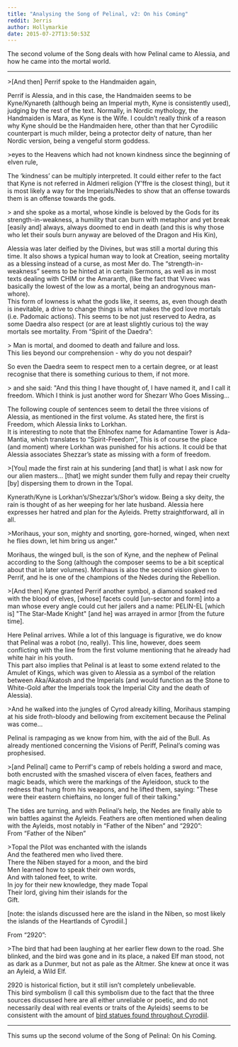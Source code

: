 ```yaml
---
title: "Analysing the Song of Pelinal, v2: On his Coming"
reddit: 3erris
author: Hollymarkie
date: 2015-07-27T13:50:53Z
---
```


The second volume of the Song deals with how Pelinal came to Alessia, and how he came into the mortal world.

***

&gt;[And then] Perrif spoke to the Handmaiden again,

Perrif is Alessia, and in this case, the Handmaiden seems to be Kyne/Kynareth (although being an Imperial myth, Kyne is consistently used), judging by the rest of the text. Normally, in Nordic mythology, the Handmaiden is Mara, as Kyne is the Wife. I couldn’t really think of a reason why Kyne should be the Handmaiden here, other than that her Cyrodiilic counterpart is much milder, being a protector deity of nature, than her Nordic version, being a vengeful storm goddess.  

&gt;eyes to the Heavens which had not known kindness since the beginning of elven rule, 

The ‘kindness’ can be multiply interpreted. It could either refer to the fact that Kyne is not referred in Aldmeri religion (Y’ffre is the closest thing), but it is most likely a way for the Imperials/Nedes to show that an offense towards them is an offense towards the gods.

&gt; and she spoke as a mortal, whose kindle is beloved by the Gods for its strength-in-weakness, a humility that can burn with metaphor and yet break [easily and] always, always doomed to end in death (and this is why those who let their souls burn anyway are beloved of the Dragon and His Kin),

Alessia was later deified by the Divines, but was still a mortal during this time. It also shows a typical human way to look at Creation, seeing mortality as a blessing instead of a curse, as most Mer do. The “strength-in-weakness” seems to be hinted at in certain Sermons, as well as in most texts dealing with CHIM or the Amaranth, (like the fact that Vivec was basically the lowest of the low as a mortal, being an androgynous man-whore).  
This form of lowness is what the gods like, it seems, as, even though death is inevitable, a drive to change things is what makes the god love mortals (i.e. Padomaic actions). This seems to be not just reserved to Aedra, as some Daedra also respect (or are at least slightly curious to) the way mortals see mortality. From “Spirit of the Daedra”:

&gt; Man is mortal, and doomed to death and failure and loss.  
This lies beyond our comprehension - why do you not despair?

So even the Daedra seem to respect men to a certain degree, or at least recognise that there is something curious to them, if not more.

&gt; and she said: "And this thing I have thought of, I have named it, and I call it freedom. Which I think is just another word for Shezarr Who Goes Missing...

The following couple of sentences seem to detail the three visions of Alessia, as mentioned in the first volume. As stated here, the first is Freedom, which Alessia links to Lorkhan.  
It is interesting to note that the Ehlnofex name for Adamantine Tower is Ada-Mantia, which translates to “Spirit-Freedom”, This is of course the place (and moment) where Lorkhan was punished for his actions. It could be that Alessia associates Shezzar’s state as missing with a form of freedom.

&gt;[You] made the first rain at his sundering [and that] is what I ask now for our alien masters... [that] we might sunder them fully and repay their cruelty [by] dispersing them to drown in the Topal.

Kynerath/Kyne is Lorkhan’s/Shezzar’s/Shor’s widow. Being a sky deity, the rain is thought of as her weeping for her late husband. Alessia here expresses her hatred and plan for the Ayleids. Pretty straightforward, all in all.

&gt;Morihaus, your son, mighty and snorting, gore-horned, winged, when next he flies down, let him bring us anger."

Morihaus, the winged bull, is the son of Kyne, and the nephew of Pelinal according to the Song (although the composer seems to be a bit sceptical about that in later volumes). Morihaus is also the second vision given to Perrif, and he is one of the champions of the Nedes during the Rebellion. 

&gt;[And then] Kyne granted Perrif another symbol, a diamond soaked red with the blood of elves, [whose] facets could [un-sector and form] into a man whose every angle could cut her jailers and a name: PELIN-EL [which is] "The Star-Made Knight" [and he] was arrayed in armor [from the future time].

Here Pelinal arrives. While a lot of this language is figurative, we do know that Pelinal was a robot (no, really). This line, however, does seem conflicting with the line from the first volume mentioning that he already had white hair in his youth.  
This part also implies that Pelinal is at least to some extend related to the Amulet of Kings, which was given to Alessia as a symbol of the relation between Aka/Akatosh and the Imperials (and would function as the Stone to White-Gold after the Imperials took the Imperial City and the death of Alessia).

&gt;And he walked into the jungles of Cyrod already killing, Morihaus stamping at his side froth-bloody and bellowing from excitement because the Pelinal was come...

Pelinal is rampaging as we know from him, with the aid of the Bull. As already mentioned concerning the Visions of Periff, Pelinal’s coming was prophesised.

&gt;[and Pelinal] came to Perrif's camp of rebels holding a sword and mace, both encrusted with the smashed viscera of elven faces, feathers and magic beads, which were the markings of the Ayleidoon, stuck to the redness that hung from his weapons, and he lifted them, saying: "These were their eastern chieftains, no longer full of their talking."

The tides are turning, and with Pelinal’s help, the Nedes are finally able to win battles against the Ayleids. Feathers are often mentioned when dealing with the Ayleids, most notably in “Father of the Niben” and “2920”:  
From “Father of the Niben”

&gt;Topal the Pilot was enchanted with the islands  
And the feathered men who lived there.  
There the Niben stayed for a moon, and the bird  
Men learned how to speak their own words,  
And with taloned feet, to write.  
In joy for their new knowledge, they made Topal  
Their lord, giving him their islands for the  
Gift.

[note: the islands discussed here are the island in the Niben, so most likely the islands of the Heartlands of Cyrodiil.]

From “2920”:

&gt;The bird that had been laughing at her earlier flew down to the road. She blinked, and the bird was gone and in its place, a naked Elf man stood, not as dark as a Dunmer, but not as pale as the Altmer. She knew at once it was an Ayleid, a Wild Elf.

2920 is historical fiction, but it still isn’t completely unbelievable.  
This bird symbolism (I call this symbolism due to the fact that the three sources discussed here are all either unreliable or poetic, and do not necessarily deal with real events or traits of the Ayleids) seems to be consistent with the amount of [bird statues found throughout Cyrodiil]( http://uesp.net/w/images/a/ad/OB-place-Silorn_02.jpg).

***
This sums up the second volume of the Song of Pelinal: On his Coming.

